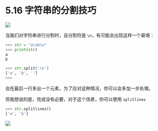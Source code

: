 # 5.16 字符串的分割技巧
![](http://image.iswbm.com/20200804124133.png)

当我们对字符串进行分割时，且分割符是 `\n`，有可能会出现这样一个窘境：

```python
>>> str = "a\nb\n"
>>> print(str)
a
b

>>> str.split('\n')
['a', 'b', '']
>>>
```

会在最后一行多出一个元素，为了应对这种情况，你可以会多加一步处理。

但我想说的是，完成没有必要，对于这个场景，你可以使用 `splitlines`

```python
>>> str.splitlines()
['a', 'b']
```



![](http://image.iswbm.com/20200607174235.png)
